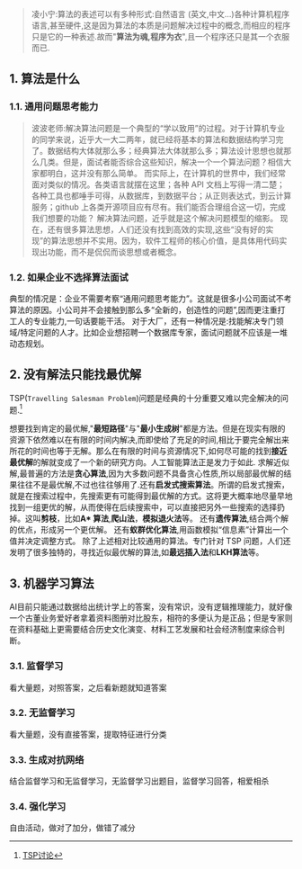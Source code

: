 >凌小宁:算法的表述可以有多种形式:自然语言 (英文,中文...)各种计算机程序语言,甚至硬件,这是因为算法的本质是问题解决过程中的概念,而相应的程序只是它的一种表述.故而"**算法为魂,程序为衣**",且一个程序还只是其一个衣服而已.

## 1. 算法是什么
### 1.1. 通用问题思考能力
>波波老师:解决算法问题是一个典型的“学以致用”的过程。对于计算机专业的同学来说，近乎大一大二两年，就已经将基本的算法和数据结构学习完了。数据结构大体就那么多；经典算法大体就那么多；算法设计思想也就那么几类。但是，面试者能否综合这些知识，解决一个一个算法问题？相信大家都明白，这并没有那么简单。
而实际上，在计算机的世界中，我们经常面对类似的情况。各类语言就摆在这里；各种 API 文档上写得一清二楚；各种工具也都唾手可得，从数据库，到数据平台；从正则表达式，到云计算服务；github 上各类开源项目应有尽有。我们能否合理组合这一切，完成我们想要的功能？
解决算法问题，近乎就是这个解决问题模型的缩影。
现在，还有很多算法思想，人们还没有找到高效的实现,这些“没有好的实现”的算法思想并不实用。因为，软件工程师的核心价值，是具体用代码实现出功能，而不是侃侃而谈思想或者概念。
### 1.2. 如果企业不选择算法面试
典型的情况是：企业不需要考察“通用问题思考能力”。这就是很多小公司面试不考算法的原因。小公司并不会接触到那么多“全新的，创造性的问题”,因而更注重打工人的专业能力,一句话要能干活。
对于大厂，还有一种情况是:找能解决专门领域/特定问题的人才。比如企业想招聘一个数据库专家，面试问题就不应该是一堆动态规划。
## 2. 没有解法只能找最优解
TSP(`Travelling Salesman Problem`)问题是经典的十分重要又难以完全解决的问题.[^TSP]

想要找到肯定的最优解,"**最短路径**"与"**最小生成树**"都是方法。但是在现实有限的资源下依然难以在有限的时间内解决,而即使给了充足的时间,相比于要完全解出来所花的时间也等于无解。那么在有限的时间与资源情况下,如何尽可能的找到**接近最优解**的解就变成了一个新的研究方向。人工智能算法正是发力于如此.
求解近似解,最普遍的方法是**贪心算法**,因为大多数问题不具备贪心性质,所以局部最优解的结果往往不是最优解,不过也往往够用了.还有**启发式搜索算法**。所谓的启发式搜索，就是在搜索过程中，先搜索更有可能得到最优解的方式。这将更大概率地尽量早地找到一组更优的解，从而使得在后续搜索中，可以直接把另外一些搜索的选择扔掉。这叫**剪枝**，比如**A* 算法**,**爬山法**，**模拟退火法**等。
还有**遗传算法**,结合两个解的优点，形成另一个更优解。
还有**蚁群优化算法**,用函数模拟“信息素”计算出一个值并决定调整方式。
除了上述相对比较通用的算法。专门针对 TSP 问题，人们还发明了很多独特的，寻找近似最优解的算法,如**最远插入法**和**LKH算法**等。

## 3. 机器学习算法
AI目前只能通过数据给出统计学上的答案，没有常识，没有逻辑推理能力，就好像一个古董业务爱好者拿着资料图册对比股东，相符的多便认为是正品；但是专家则在资料基础上更需要结合历史文化演变、材料工艺发展和社会经济制度来综合判断。
### 3.1. 监督学习
看大量题，对照答案，之后看新题就知道答案
### 3.2. 无监督学习
看大量题，没有直接答案，提取特征进行分类
### 3.3. 生成对抗网络
结合监督学习和无监督学习，无监督学习出题目，监督学习回答，相爱相杀
### 3.4. 强化学习
自由活动，做对了加分，做错了减分

[^TSP]:[TSP讨论](https://mp.weixin.qq.com/s?__biz=MzU4NTIxODYwMQ==&mid=2247486634&idx=1&sn=8953f2982a9905df14d312c45b2bdfd7&chksm=fd8ca3eccafb2afabd677672da293a0d493b1cf65ef2bd24b0bb974aa2b6b5dcd6a07eace5eb&scene=126&sessionid=1606379592&key=bec9334428c679459818cdf7ad73a130277a6b2b304a807b4721372b0dc0129d98cb241c720e86fdd79779c193588a00d73f95720d2d32dd52e48f852666a0f3bfb775ab8ff39d85630ef89ba3f2cf59bdf881e5f4c09f7c1ac5641282659ae3a4220f47f82d4fdf1e64cc9bb24557c6b046e433c606733a9591129cc4c24307&ascene=1&uin=MTM2NzczNTcyNQ%3D%3D&devicetype=Windows+10+x64&version=62090529&lang=zh_CN&exportkey=A7FVefGUhPGGjXZ4OPX2fXA%3D&pass_ticket=PrfHiElXbWHr7GkDDSpWIAWH9TUSRPBTHFjti7IMN52mnabRLOjJ4ROQinFrn3QI&wx_header=0)